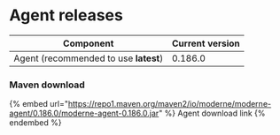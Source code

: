 # Agent releases

| Component                             | Current version |
| ------------------------------------- | --------------- |
| Agent (recommended to use **latest**) | 0.186.0         |

### Maven download

{% embed url="https://repo1.maven.org/maven2/io/moderne/moderne-agent/0.186.0/moderne-agent-0.186.0.jar" %}
Agent download link
{% endembed %}
